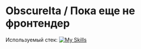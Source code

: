 # ObscureIta / Пока еще не фронтендер

Используемый стек:
[![My Skills](https://skillicons.dev/icons?i=html,css,sass,js,ts,react,webpack,vite,git,figma&perline=15)](https://skillicons.dev)
